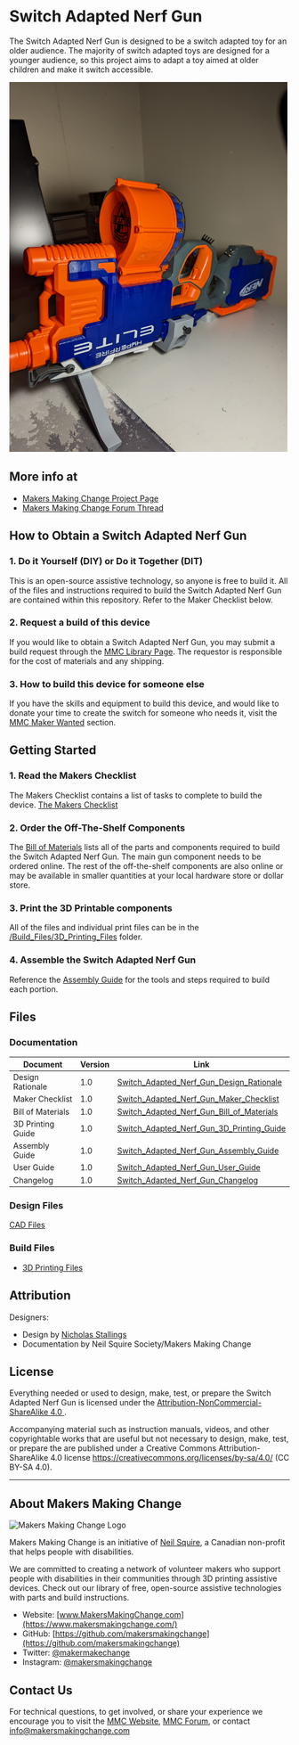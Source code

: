 # Switch Adapted Nerf Gun
The Switch Adapted Nerf Gun is designed to be a switch adapted toy for an older audience. The majority of switch adapted toys are designed for a younger audience, so this project aims to adapt a toy aimed at older children and make it switch accessible.

<img src="Photos/Switch-Adapted-Nerf-Gun.jpg" width="500" alt="Picture of Switch Adapted Nerf Gun.">

## More info at
- [Makers Making Change Project Page](https://makersmakingchange.com/project/switch-adapted-nerf-gun/)
- [Makers Making Change Forum Thread](https://makersmakingchange.com/forum/topic/switch-adapted-nerf-gun/)


## How to Obtain a Switch Adapted Nerf Gun
### 1. Do it Yourself (DIY) or Do it Together (DIT)

This is an open-source assistive technology, so anyone is free to build it. All of the files and instructions required to build the Switch Adapted Nerf Gun are contained within this repository. Refer to the Maker Checklist below.

### 2. Request a build of this device

If you would like to obtain a Switch Adapted Nerf Gun, you may submit a build request through the [MMC Library Page](https://makersmakingchange.com/project/switch-adapted-nerf-gun/). The requestor is responsible for the cost of materials and any shipping.

### 3. How to build this device for someone else

If you have the skills and equipment to build this device, and would like to donate your time to create the switch for someone who needs it, visit the [MMC Maker Wanted](https://makersmakingchange.com/maker-wanted/) section.


## Getting Started

### 1. Read the Makers Checklist

The Makers Checklist contains a list of tasks to complete to build the device.
[The Makers Checklist](/Documentation/Switch_Adapted_Nerf_Gun_Maker_Checklist_V1.0.pdf)

### 2. Order the Off-The-Shelf Components

The [Bill of Materials](/Documentation/Switch_Adapted_Nerf_Gun_BOM_V1.0.xlsx) lists all of the parts and components required to build the Switch Adapted Nerf Gun. The main gun component needs to be ordered online. The rest of the off-the-shelf components are also online or may be available in smaller quantities at your local hardware store or dollar store.


### 3. Print the 3D Printable components

All of the files and individual print files can be in the [/Build_Files/3D_Printing_Files](/Build_Files/3D_Printing_Files/) folder.

### 4. Assemble the Switch Adapted Nerf Gun

Reference the [Assembly Guide](/Documentation/Switch_Adapted_Nerf_Gun_Assembly_Guide_V1.0.pdf) for the tools and steps required to build each portion.

## Files
### Documentation
| Document             | Version | Link |
|----------------------|---------|------|
| Design Rationale     | 1.0     | [Switch_Adapted_Nerf_Gun_Design_Rationale](/Documentation/Switch_Adapted_Nerf_Gun_Design_Rationale_V1.0.pdf)     |
| Maker Checklist      | 1.0     | [Switch_Adapted_Nerf_Gun_Maker_Checklist](/Documentation/Switch_Adapted_Nerf_Gun_Maker_Checklist_V1.0.pdf)     |
| Bill of Materials    | 1.0     | [Switch_Adapted_Nerf_Gun_Bill_of_Materials](/Documentation/Switch_Adapted_Nerf_Gun_BOM_V1.0.xlsx)     |
| 3D Printing Guide    | 1.0     | [Switch_Adapted_Nerf_Gun_3D_Printing_Guide](/Documentation/Switch_Adapted_Nerf_Gun_3D_Printing_Guide_V1.0.pdf)     |
| Assembly Guide       | 1.0     | [Switch_Adapted_Nerf_Gun_Assembly_Guide](/Documentation/Switch_Adapted_Nerf_Gun_Assembly_Guide_V1.0.pdf)     |
| User Guide           | 1.0     | [Switch_Adapted_Nerf_Gun_User_Guide](/Documentation/Switch_Adapted_Nerf_Gun_User_Guide_V1.0.pdf)    |
| Changelog            | 1.0     | [Switch_Adapted_Nerf_Gun_Changelog](/Documentation/Switch_Adapted_Nerf_Gun_Changelog_V1.0.pdf)     |

### Design Files
[CAD Files](/Design_Files/CAD_Files)

### Build Files
 - [3D Printing Files](/Build_Files/3D_Printing_Files)

## Attribution
Designers:
 - Design by [Nicholas Stallings](https://www.youtube.com/watch?v=sFg3B8Z95hU)
 - Documentation by Neil Squire Society/Makers Making Change



## License
Everything needed or used to design, make, test, or prepare the Switch Adapted Nerf Gun is licensed under the [Attribution-NonCommercial-ShareAlike 4.0 ](https://creativecommons.org/licenses/by-nc-sa/4.0/).

Accompanying material such as instruction manuals, videos, and other copyrightable works that are useful but not necessary to design, make, test, or prepare the <Device-Name> are published under a Creative Commons Attribution-ShareAlike 4.0 license https://creativecommons.org/licenses/by-sa/4.0/ (CC BY-SA 4.0).


---

## About Makers Making Change
<img src="https://www.makersmakingchange.com/wp-content/uploads/logo/mmc_logo.svg" width="500" alt="Makers Making Change Logo">

Makers Making Change is an initiative of [Neil Squire](https://www.neilsquire.ca/), a Canadian non-profit that helps people with disabilities.

We are committed to creating a network of volunteer makers who support people with disabilities in their communities through 3D printing assistive devices. Check out our library of free, open-source assistive technologies with parts and build instructions.

 - Website: [www.MakersMakingChange.com](https://www.makersmakingchange.com/)
 - GitHub: [https://github.com/makersmakingchange](https://github.com/makersmakingchange)
 - Twitter: [@makermakechange](https://twitter.com/makermakechange)
 - Instagram: [@makersmakingchange](https://www.instagram.com/makersmakingchange)



## Contact Us

For technical questions, to get involved, or share your experience we encourage you to visit the [MMC Website](https://www.makersmakingchange.com/), [MMC Forum](https://makersmakingchange.com/forum), or contact info@makersmakingchange.com
